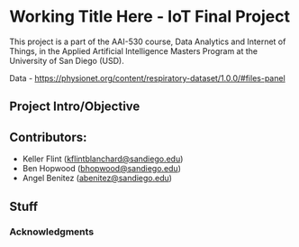 # Working Title Here - IoT Final Project
This project is a part of the AAI-530 course, Data Analytics and Internet of Things, in the Applied Artificial Intelligence Masters Program at the University of San Diego (USD).

Data - https://physionet.org/content/respiratory-dataset/1.0.0/#files-panel

## Project Intro/Objective


## Contributors:
- Keller Flint (kflintblanchard@sandiego.edu)
- Ben Hopwood (bhopwood@sandiego.edu)
- Angel Benitez (abenitez@sandiego.edu)

## Stuff


### Acknowledgments